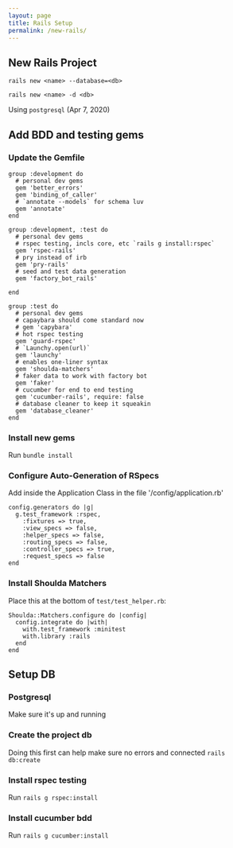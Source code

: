 ```yaml
---
layout: page
title: Rails Setup
permalink: /new-rails/
---
```


## New Rails Project

`rails new <name> --database=<db>`

`rails new <name> -d <db>`

Using `postgresql` (Apr 7, 2020)

## Add BDD and testing gems

### Update the Gemfile

```ru
group :development do
  # personal dev gems
  gem 'better_errors'
  gem 'binding_of_caller'
  # `annotate --models` for schema luv
  gem 'annotate'
end
```

```ru
group :development, :test do
  # personal dev gems
  # rspec testing, incls core, etc `rails g install:rspec`
  gem 'rspec-rails'
  # pry instead of irb
  gem 'pry-rails'
  # seed and test data generation
  gem 'factory_bot_rails'

end
```

```ru
group :test do
  # personal dev gems
  # capaybara should come standard now
  # gem 'capybara'
  # hot rspec testing
  gem 'guard-rspec'
  # `Launchy.open(url)`
  gem 'launchy'
  # enables one-liner syntax
  gem 'shoulda-matchers'
  # faker data to work with factory bot
  gem 'faker'
  # cucumber for end to end testing
  gem 'cucumber-rails', require: false
  # database cleaner to keep it squeakin
  gem 'database_cleaner'
end
```

### Install new gems

Run `bundle install`

### Configure Auto-Generation of RSpecs

Add inside the Application Class in the file '<app>/config/application.rb'

```ru
config.generators do |g|
  g.test_framework :rspec,
    :fixtures => true,
    :view_specs => false,
    :helper_specs => false,
    :routing_specs => false,
    :controller_specs => true,
    :request_specs => false
end
```

### Install Shoulda Matchers

Place this at the bottom of `test/test_helper.rb`:

```ru
Shoulda::Matchers.configure do |config|
  config.integrate do |with|
    with.test_framework :minitest
    with.library :rails
  end
end
```

## Setup DB

### Postgresql

Make sure it's up and running

### Create the project db

Doing this first can help make sure no errors and connected
`rails db:create`

### Install rspec testing

Run `rails g rspec:install`

### Install cucumber bdd

Run `rails g cucumber:install`

